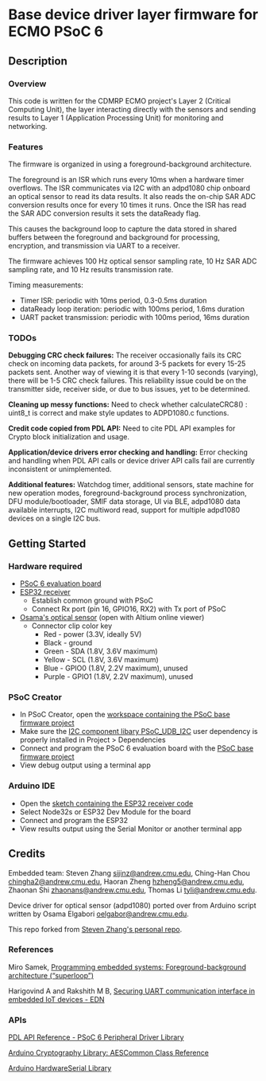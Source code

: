 # Base device driver layer firmware for ECMO PSoC 6

## Description
### Overview
This code is written for the CDMRP ECMO project's Layer 2 (Critical Computing Unit), the layer interacting directly with the sensors and sending results to Layer 1 (Application Processing Unit) for monitoring and networking.

### Features
The firmware is organized in using a foreground-background architecture. 

The foreground is an ISR which runs every 10ms when a hardware timer overflows. The ISR communicates via I2C with an adpd1080 chip onboard an optical sensor to read its data results. It also reads the on-chip SAR ADC conversion results once for every 10 times it runs. Once the ISR has read the SAR ADC conversion results it sets the dataReady flag. 

This causes the background loop to capture the data stored in shared buffers between the foreground and background for processing, encryption, and transmission via UART to a receiver. 

The firmware achieves 100 Hz optical sensor sampling rate, 10 Hz SAR ADC sampling rate, and 10 Hz results transmission rate. 

Timing measurements:
- Timer ISR: periodic with 10ms period, 0.3-0.5ms duration
- dataReady loop iteration: periodic with 100ms period, 1.6ms duration
- UART packet transmission: periodic with 100ms period, 16ms duration

### TODOs
**Debugging CRC check failures:** The receiver occasionally fails its CRC check on incoming data packets, for around 3-5 packets for every 15-25 packets sent. Another way of viewing it is that every 1-10 seconds (varying), there will be 1-5 CRC check failures. This reliability issue could be on the transmitter side, receiver side, or due to bus issues, yet to be determined.

**Cleaning up messy functions:** Need to check whether calculateCRC8() : uint8_t is correct and make style updates to ADPD1080.c functions.

**Credit code copied from PDL API:** Need to cite PDL API examples for Crypto block initialization and usage.

**Application/device drivers error checking and handling:** Error checking and handling when PDL API calls or device driver API calls fail are currently inconsistent or unimplemented.

**Additional features:** Watchdog timer, additional sensors, state machine for new operation modes, foreground-background process synchronization, DFU module/bootloader, SMIF data storage, UI via BLE, adpd1080 data available interrupts, I2C multiword read, support for multiple adpd1080 devices on a single I2C bus.

## Getting Started
### Hardware required
- [PSoC 6 evaluation board](https://www.infineon.com/cms/en/product/evaluation-boards/cy8cproto-063-ble/)
- [ESP32 receiver](https://www.amazon.com/HiLetgo-ESP-WROOM-32-Development-Microcontroller-Integrated/dp/B0718T232Z)
  - Establish common ground with PSoC
  - Connect Rx port (pin 16, GPIO16, RX2) with Tx port of PSoC
- [Osama's optical sensor](https://drive.google.com/drive/folders/141UBDyeI10y1gl2nfjNEcas7z4vmrYz4?usp=drive_link) (open with Altium online viewer)
  - Connector clip color key
    - Red - power (3.3V, ideally 5V)
    - Black - ground
    - Green -  SDA (1.8V, 3.6V maximum)
    - Yellow - SCL (1.8V, 3.6V maximum)
    - Blue - GPIO0 (1.8V, 2.2V maximum), unused
    - Purple - GPIO1 (1.8V, 2.2V maximum), unused

### PSoC Creator
- In PSoC Creator, open the [workspace containing the PSoC base firmware project](ecmo_psoc6_ws.cywrk)
- Make sure the [I2C component libary PSoC_UDB_I2C](PSoC6_UDB_I2C.cylib/PSoC6_UDB_I2C.cyprj) user dependency is properly installed in Project > Dependencies
- Connect and program the PSoC 6 evaluation board with the [PSoC base firmware project](CY8CPROTO-063-BLE_Master.cydsn/)
- View debug output using a terminal app

### Arduino IDE
- Open the [sketch containing the ESP32 receiver code](Arduino_UART_Rx/Arduino_UART_Rx.ino)
- Select Node32s or ESP32 Dev Module for the board
- Connect and program the ESP32
- View results output using the Serial Monitor or another terminal app

## Credits
Embedded team: Steven Zhang <sijinz@andrew.cmu.edu>, Ching-Han Chou <chingha2@andrew.cmu.edu>, Haoran Zheng <hzheng5@andrew.cmu.edu>, Zhaonan Shi <zhaonans@andrew.cmu.edu>, Thomas Li <tyli@andrew.cmu.edu>.

Device driver for optical sensor (adpd1080) ported over from Arduino script written by Osama Elgabori <oelgabor@andrew.cmu.edu>.

This repo forked from [Steven Zhang's personal repo](https://github.com/zsj-28/PSoC6_UDB_I2C_Master). 

### References
Miro Samek, [Programming embedded systems: Foreground-background architecture (“superloop”)](https://www.embedded.com/programming-embedded-systems-foreground-background-architecture-superloop/)

Harigovind A and Rakshith M B, [Securing UART communication interface in embedded IoT devices - EDN](https://www.edn.com/securing-uart-communication-interface-in-embedded-iot-devices/)

### APIs
[PDL API Reference - PSoC 6 Peripheral Driver Library](https://infineon.github.io/psoc6pdl/pdl_api_reference_manual/html/index.html)

[Arduino Cryptography Library: AESCommon Class Reference](https://rweather.github.io/arduinolibs/classAESCommon.html#a95a806adf42f975765ff62907efdc639)

[Arduino HardwareSerial Library](https://github.com/espressif/arduino-esp32/tree/master)
